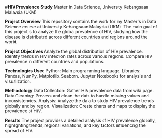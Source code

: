 #**HIV Prevalence Study**
Master in Data Science, University Kebangsaan Malaysia (UKM)

**Project Overview**
This repository contains the work for my Master's in Data Science course at University Kebangsaan Malaysia (UKM). The main goal of this project is to analyze the global prevalence of HIV, studying how the disease is distributed across different countries and regions around the world.

**Project Objectives**
Analyze the global distribution of HIV prevalence.
Identify trends in HIV infection rates across various regions.
Compare HIV prevalence in different countries and populations.

**Technologies Used**
Python: Main programming language.
Libraries: Pandas, NumPy, Matplotlib, Seaborn.
Jupyter Notebooks for analysis and visualization.

**Methodology**
Data Collection: Gather HIV prevalence data from wiki page.
Data Cleaning: Process and clean the data to handle missing values and inconsistencies.
Analysis: Analyze the data to study HIV prevalence trends globally and by region.
Visualization: Create charts and maps to display the prevalence of HIV.

**Results**
The project provides a detailed analysis of HIV prevalence globally, highlighting trends, regional variations, and key factors influencing the spread of HIV.
